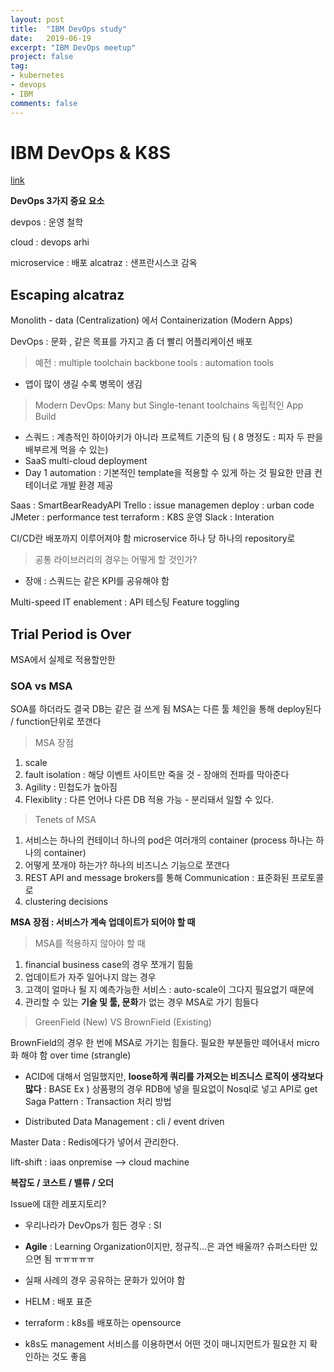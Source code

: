 ```yaml
---
layout: post
title:  "IBM DevOps study"
date:   2019-06-19
excerpt: "IBM DevOps meetup"
project: false
tag:
- kubernetes
- devops
- IBM
comments: false
---
```


# IBM DevOps & K8S
[link](ibm.biz/201906dw)

**DevOps 3가지 중요 요소**

devpos : 운영 철학

cloud : devops arhi

microservice : 배포
alcatraz : 샌프란시스코 감옥

## Escaping alcatraz

Monolith - data (Centralization)
에서
Containerization (Modern Apps)

DevOps : 문화 , 같은 목표를 가지고 좀 더 빨리 어플리케이션 배포

> 예전 : multiple toolchain backbone tools : automation tools
-  앱이 많이 생길 수록 병목이 생김

> Modern DevOps: Many but Single-tenant toolchains 독립적인 App Build
- 스쿼드 : 계층적인 하이아키가 아니라 프로젝트 기준의 팀 ( 8 명정도 : 피자 두 판을 배부르게 먹을 수 있는)
- SaaS multi-cloud deployment
- Day 1 automation : 기본적인 template을 적용할 수 있게 하는 것
필요한 만큼 컨테이너로 개발 환경 제공

Saas : SmartBearReadyAPI
Trello : issue managemen
deploy : urban code
JMeter : performance test
terraform : K8S 운영
Slack : Interation

CI/CD란 배포까지 이루어져야 함
microservice 하나 당 하나의 repository로
> 공통 라이브러리의 경우는 어떻게 할 것인가?

- 장애 : 스쿼드는 같은 KPI를 공유해야 함

Multi-speed IT enablement : API 테스팅
Feature toggling


## Trial Period is Over

MSA에서 실제로 적용할만한

### SOA vs MSA

SOA를 하더라도 결국 DB는 같은 걸 쓰게 됨
MSA는 다른 툴 체인을 통해 deploy된다 / function단위로 쪼갠다

> MSA 장점

1. scale
2. fault isolation : 해당 이벤트 사이트만 죽을 것 - 장애의 전파를 막아준다
3. Agility : 민첩도가 높아짐
4. Flexiblity : 다른 언어나 다른 DB 적용 가능 - 분리돼서 일할 수 있다.

> Tenets of MSA
 1. 서비스는 하나의 컨테이너 하나의 pod은 여러개의 container (process 하나는 하나의 container)
 2. 어떻게 쪼개야 하는가?  하나의 비즈니스 기능으로 쪼갠다
 3. REST API and message brokers를 통해 Communication : 표준화된 프로토콜로
 4. clustering decisions

**MSA 장점 :  서비스가 계속 업데이트가 되어야 할 때**

> MSA를 적용하지 않아야 할 때
1. financial business case의 경우 쪼개기 힘듦
2. 업데이트가 자주 일어나지 않는 경우
3. 고객이 얼마나 될 지 예측가능한 서비스  : auto-scale이 그다지 필요없기 때문에
4. 관리할 수 있는 **기술 및 툴, 문화**가 없는 경우 MSA로 가기 힘들다

> GreenField (New) VS BrownField (Existing)

BrownField의 경우 한 번에 MSA로 가기는 힘들다.
필요한 부분들만 떼어내서 micro화 해야 함 over time (strangle)

- ACID에 대해서 엄밀했지만, **loose하게 쿼리를 가져오는 비즈니스 로직이 생각보다 많다** : BASE
Ex ) 상품평의 경우 RDB에 넣을 필요없이 Nosql로 넣고 API로 get
Saga Pattern : Transaction 처리 방법

- Distributed Data Management : cli / event driven

Master Data : Redis에다가 넣어서 관리한다.

lift-shift : iaas onpremise --> cloud machine

**복잡도 / 코스트 / 밸류 / 오더**


Issue에 대한 레포지토리?

- 우리나라가 DevOps가 힘든 경우 : SI

- **Agile** : Learning Organization이지만, 정규직...은 과연 배울까? 슈퍼스타만 있으면 됨 ㅠㅠㅠㅠㅠ
- 실패 사례의 경우 공유하는 문화가 있어야 함
- HELM : 배포 표준
- terraform : k8s를 배포하는 opensource
- k8s도 management 서비스를 이용하면서 어떤 것이 매니지먼트가 필요한 지 확인하는 것도 좋음


